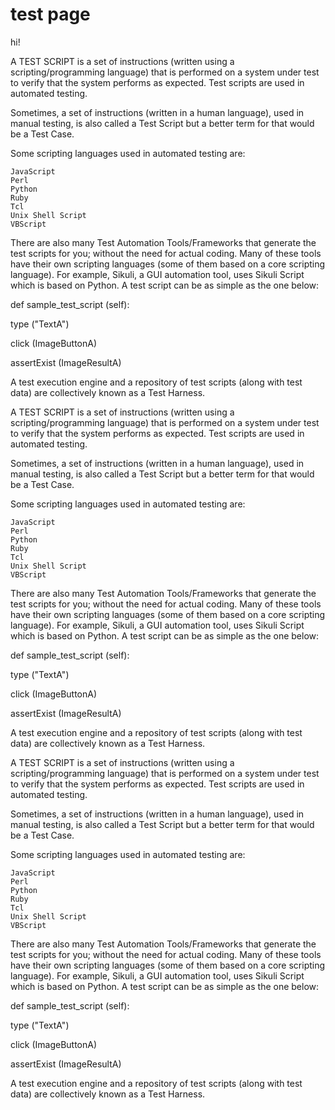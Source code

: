 # test page

hi!




A TEST SCRIPT is a set of instructions (written using a scripting/programming language) that is performed on a system under test to verify that the system performs as expected. Test scripts are used in automated testing.

Sometimes, a set of instructions (written in a human language), used in manual testing,  is also called a Test Script but a better term for that would be a Test Case.

Some scripting languages used in automated testing are:

    JavaScript
    Perl
    Python
    Ruby
    Tcl
    Unix Shell Script
    VBScript

There are also many Test Automation Tools/Frameworks that generate the test scripts for you; without the need for actual coding. Many of these tools have their own scripting languages (some of them based on a core scripting language). For example, Sikuli, a GUI automation tool, uses Sikuli Script which is based on Python. A test script can be as simple as the one below:

def sample_test_script (self):

type ("TextA")

click (ImageButtonA)

assertExist (ImageResultA)

A test execution engine and a repository of test scripts (along with test data) are collectively known as a Test Harness.



A TEST SCRIPT is a set of instructions (written using a scripting/programming language) that is performed on a system under test to verify that the system performs as expected. Test scripts are used in automated testing.

Sometimes, a set of instructions (written in a human language), used in manual testing,  is also called a Test Script but a better term for that would be a Test Case.

Some scripting languages used in automated testing are:

    JavaScript
    Perl
    Python
    Ruby
    Tcl
    Unix Shell Script
    VBScript

There are also many Test Automation Tools/Frameworks that generate the test scripts for you; without the need for actual coding. Many of these tools have their own scripting languages (some of them based on a core scripting language). For example, Sikuli, a GUI automation tool, uses Sikuli Script which is based on Python. A test script can be as simple as the one below:

def sample_test_script (self):

type ("TextA")

click (ImageButtonA)

assertExist (ImageResultA)

A test execution engine and a repository of test scripts (along with test data) are collectively known as a Test Harness.



A TEST SCRIPT is a set of instructions (written using a scripting/programming language) that is performed on a system under test to verify that the system performs as expected. Test scripts are used in automated testing.

Sometimes, a set of instructions (written in a human language), used in manual testing,  is also called a Test Script but a better term for that would be a Test Case.

Some scripting languages used in automated testing are:

    JavaScript
    Perl
    Python
    Ruby
    Tcl
    Unix Shell Script
    VBScript

There are also many Test Automation Tools/Frameworks that generate the test scripts for you; without the need for actual coding. Many of these tools have their own scripting languages (some of them based on a core scripting language). For example, Sikuli, a GUI automation tool, uses Sikuli Script which is based on Python. A test script can be as simple as the one below:

def sample_test_script (self):

type ("TextA")

click (ImageButtonA)

assertExist (ImageResultA)

A test execution engine and a repository of test scripts (along with test data) are collectively known as a Test Harness.
